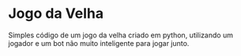 # Jogo da Velha

Simples código de um jogo da velha criado em python, utilizando um jogador e um bot não muito inteligente para jogar junto.
